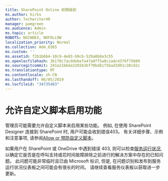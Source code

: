 ```yaml
---
title: SharePoint Online 权限级别
ms.author: kirks
author: Techwriter40
manager: pamgreen
ms.audience: Admin
ms.topic: article
ROBOTS: NOINDEX, NOFOLLOW
localization_priority: Normal
ms.collection: Adm_O365
ms.custom: ''
ms.assetid: f2b1b6b4-10c9-4e83-b9cb-529a0b8a3c55
ms.openlocfilehash: 3b170c7acddebefa47a0ff5a0c1adc4376f75609
ms.sourcegitcommit: 241e21b6da226563bf70bdb1f5bad3d91c38cd2c
ms.translationtype: MT
ms.contentlocale: zh-CN
ms.lasthandoff: 06/05/2019
ms.locfileid: "34735483"
---
```

# <a name="allow-custom-script-to-enable-features"></a>允许自定义脚本启用功能

管理员可能需要允许自定义脚本来启用某些功能。 例如, 在使用 SharePoint Designer 连接到 SharePoint 时, 用户可能会收到错误403。 有关详细步骤、示例和注意事项, 请参阅[Allow or 预防自定义脚本](https://docs.microsoft.com/en-us/sharepoint/allow-or-prevent-custom-script)。

如果用户在 SharePoint 或 OneDrive 中遇到错误 403, 则可以检查[服务运行状况](https://admin.microsoft.com/AdminPortal/Home#/servicehealth), 以确定它是否是在呼叫支持或花时间故障排除之前进行的解决方案中存在的已知问题。 此问题可能非常临时且已由 Microsoft 标识, 但是, 在问题识别和发布到服务运行状况仪表板之间可能会有很长的时间。 请继续查看服务仪表板以获取进一步更新。


